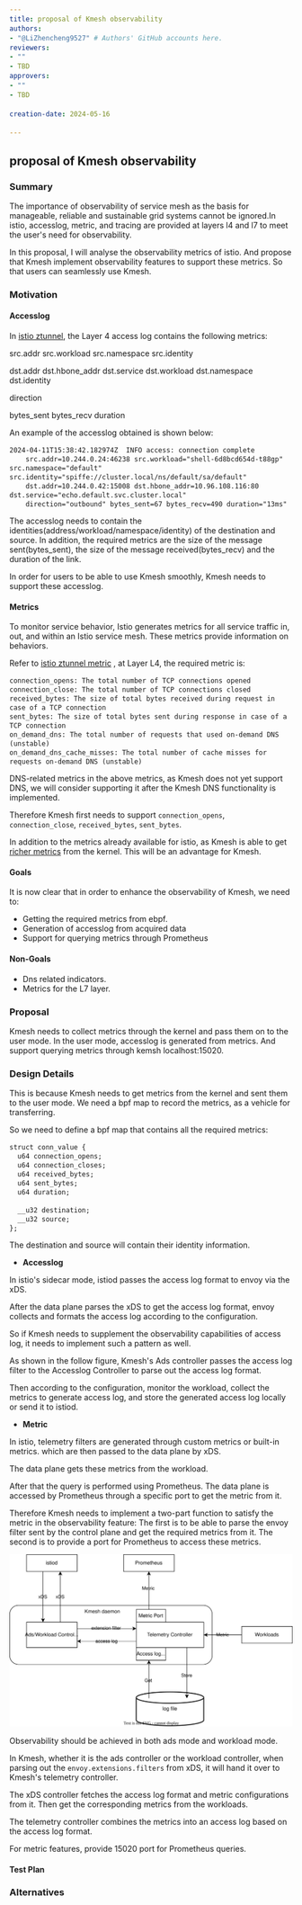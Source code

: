 ```yaml
---
title: proposal of Kmesh observability
authors:
- "@LiZhencheng9527" # Authors' GitHub accounts here.
reviewers:
- ""
- TBD
approvers:
- ""
- TBD

creation-date: 2024-05-16

---
```


## proposal of Kmesh observability

<!--
This is the title of your KEP. Keep it short, simple, and descriptive. A good
title can help communicate what the KEP is and should be considered as part of
any review.
-->

### Summary

<!--
This section is incredibly important for producing high-quality, user-focused
documentation such as release notes or a development roadmap.

A good summary is probably at least a paragraph in length.
-->

The importance of observability of service mesh as the basis for manageable, reliable and sustainable grid systems cannot be ignored.In istio, accesslog, metric, and tracing are provided at layers l4 and l7 to meet the user's need for observability.

In this proposal, I will analyse the observability metrics of istio. And propose that Kmesh implement observability features to support these metrics. So that users can seamlessly use Kmesh.

### Motivation

<!--
This section is for explicitly listing the motivation, goals, and non-goals of
this KEP.  Describe why the change is important and the benefits to users.
-->

#### Accesslog

In [istio ztunnel](https://github.com/istio/ztunnel?tab=readme-ov-file#logging), the Layer 4 access log contains the following metrics:

src.addr
src.workload
src.namespace
src.identity

dst.addr
dst.hbone_addr
dst.service
dst.workload
dst.namespace
dst.identity

direction

bytes_sent
bytes_recv
duration

An example of the accesslog obtained is shown below:

```console
2024-04-11T15:38:42.182974Z  INFO access: connection complete
    src.addr=10.244.0.24:46238 src.workload="shell-6d8bcd654d-t88gp" src.namespace="default" src.identity="spiffe://cluster.local/ns/default/sa/default"
    dst.addr=10.244.0.42:15008 dst.hbone_addr=10.96.108.116:80 dst.service="echo.default.svc.cluster.local"
    direction="outbound" bytes_sent=67 bytes_recv=490 duration="13ms"
```

The accesslog needs to contain the identities(address/workload/namespace/identity) of the destination and source. In addition, the required metrics are the size of the message sent(bytes_sent), the size of the message received(bytes_recv) and the duration of the link.

In order for users to be able to use Kmesh smoothly, Kmesh needs to support these accesslog.

#### Metrics

To monitor service behavior, Istio generates metrics for all service traffic in, out, and within an Istio service mesh. These metrics provide information on behaviors.

Refer to [istio ztunnel metric](https://github.com/istio/ztunnel/blob/6532c553946856b4acc326f3b9ca6cc6abc718d0/src/proxy/metrics.rs#L369) , at Layer L4, the required metric is:

```console
connection_opens: The total number of TCP connections opened
connection_close: The total number of TCP connections closed
received_bytes: The size of total bytes received during request in case of a TCP connection
sent_bytes: The size of total bytes sent during response in case of a TCP connection
on_demand_dns: The total number of requests that used on-demand DNS (unstable)
on_demand_dns_cache_misses: The total number of cache misses for requests on-demand DNS (unstable)
```

DNS-related metrics in the above metrics, as Kmesh does not yet support DNS, we will consider supporting it after the Kmesh DNS functionality is implemented.

Therefore Kmesh first needs to support `connection_opens`, `connection_close`, `received_bytes`, `sent_bytes`.

In addition to the metrics already available for istio, as Kmesh is able to get [richer metrics](https://gitee.com/openeuler/gala-docs/blob/master/gopher_tech.md#tcp%E6%8C%87%E6%A0%87) from the kernel. This will be an advantage for Kmesh.

#### Goals

<!--
List the specific goals of the KEP. What is it trying to achieve? How will we
know that this has succeeded?
-->

It is now clear that in order to enhance the observability of Kmesh, we need to:

- Getting the required metrics from ebpf.
- Generation of accesslog from acquired data
- Support for querying metrics through Prometheus

#### Non-Goals

<!--
What is out of scope for this KEP? Listing non-goals helps to focus discussion
and make progress.
-->

- Dns related indicators.
- Metrics for the L7 layer.

### Proposal

<!--
This is where we get down to the specifics of what the proposal actually is.
This should have enough detail that reviewers can understand exactly what
you're proposing, but should not include things like API designs or
implementation. What is the desired outcome and how do we measure success?.
The "Design Details" section below is for the real
nitty-gritty.
-->

Kmesh needs to collect metrics through the kernel and pass them on to the user mode. In the user mode, accesslog is generated from metrics. And support querying metrics through kemsh localhost:15020.

### Design Details

<!--
This section should contain enough information that the specifics of your
change are understandable. This may include API specs (though not always
required) or even code snippets. If there's any ambiguity about HOW your
proposal will be implemented, this is the place to discuss them.
-->

This is because Kmesh needs to get metrics from the kernel and sent them to the user mode. We need a bpf map to record the metrics, as a vehicle for transferring.

So we need to define a bpf map that contains all the required metrics:

```console
struct conn_value {
  u64 connection_opens;
  u64 connection_closes;
  u64 received_bytes;
  u64 sent_bytes;
  u64 duration;

  __u32 destination; 
  __u32 source;
};
```

The destination and source will contain their identity information.

<!--
This part has not been modified.
-->
- **Accesslog**

In istio's sidecar mode, istiod passes the access log format to envoy via the xDS.

After the data plane parses the xDS to get the access log format, envoy collects and formats the access log according to the configuration.

So if Kmesh needs to supplement the observability capabilities of access log, it needs to implement such a pattern as well.

As shown in the follow figure, Kmesh's Ads controller passes the access log filter to the Accesslog Controller to parse out the access log format.

Then according to the configuration, monitor the workload, collect the metrics to generate access log, and store the generated access log locally or send it to istiod.

- **Metric**

In istio, telemetry filters are generated through custom metrics or built-in metrics. which are then passed to the data plane by xDS.

The data plane gets these metrics from the workload.

After that the query is performed using Prometheus. The data plane is accessed by Prometheus through a specific port to get the metric from it.

Therefore Kmesh needs to implement a two-part function to satisfy the metric in the observability feature: The first is to be able to parse the envoy filter sent by the control plane and get the required metrics from it. The second is to provide a port for Prometheus to access these metrics.

<div align="center">
<img src="pics/observability.svg" width="800" />
</div>

Observability should be achieved in both ads mode and workload mode.

In Kmesh, whether it is the ads controller or the workload controller, when parsing out the `envoy.extensions.filters` from xDS, it will hand it over to Kmesh's telemetry controller.

The xDS controller fetches the access log format and metric configurations from it. Then get the corresponding metrics from the workloads.

The telemetry controller combines the metrics into an access log based on the access log format.

For metric features, provide 15020 port for Prometheus queries.

#### Test Plan

<!--
**Note:** *Not required until targeted at a release.*

Consider the following in developing a test plan for this enhancement:
- Will there be e2e and integration tests, in addition to unit tests?
- How will it be tested in isolation vs with other components?

No need to outline all test cases, just the general strategy. Anything
that would count as tricky in the implementation, and anything particularly
challenging to test, should be called out.

-->

### Alternatives

<!--
What other approaches did you consider, and why did you rule them out? These do
not need to be as detailed as the proposal, but should include enough
information to express the idea and why it was not acceptable.
-->

<!--
Note: This is a simplified version of kubernetes enhancement proposal template.
https://github.com/kubernetes/enhancements/tree/3317d4cb548c396a430d1c1ac6625226018adf6a/keps/NNNN-kep-template
-->
